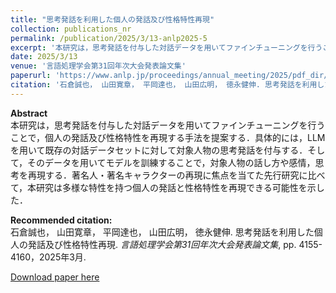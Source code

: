 ```yaml
---
title: "思考発話を利用した個人の発話及び性格特性再現"
collection: publications_nr
permalink: /publication/2025/3/13-anlp2025-5
excerpt: '本研究は，思考発話を付与した対話データを用いてファインチューニングを行うことで，個人の発話及び性格特性を再現する手法を提案する．具体的には，LLM を用いて既存の対話データセットに対して対象人物の思考発話を付与する．そして，そのデータを用いてモデルを訓練することで，対象人物の話し方や感情，思考を再現する．著名人・著名キャラクターの再現に焦点を当てた先行研究に比べて，本研究は多様な特性を持つ個人の発話と性格特性を再現できる可能性を示した．'
date: 2025/3/13
venue: '言語処理学会第31回年次大会発表論文集'
paperurl: 'https://www.anlp.jp/proceedings/annual_meeting/2025/pdf_dir/P10-20.pdf'
citation: '石倉誠也， 山田寛章， 平岡達也， 山田広明， 徳永健伸. 思考発話を利用した個人の発話及び性格特性再現. <i>言語処理学会第31回年次大会発表論文集</i>, pp. 4155-4160，2025年3月.'
---
```

**Abstract**   
本研究は，思考発話を付与した対話データを用いてファインチューニングを行うことで，個人の発話及び性格特性を再現する手法を提案する．具体的には，LLM を用いて既存の対話データセットに対して対象人物の思考発話を付与する．そして，そのデータを用いてモデルを訓練することで，対象人物の話し方や感情，思考を再現する．著名人・著名キャラクターの再現に焦点を当てた先行研究に比べて，本研究は多様な特性を持つ個人の発話と性格特性を再現できる可能性を示した．

**Recommended citation:**   
石倉誠也， 山田寛章， 平岡達也， 山田広明， 徳永健伸. 思考発話を利用した個人の発話及び性格特性再現. <i>言語処理学会第31回年次大会発表論文集</i>, pp. 4155-4160，2025年3月.

<a href='https://www.anlp.jp/proceedings/annual_meeting/2025/pdf_dir/P10-20.pdf'>Download paper here</a>
